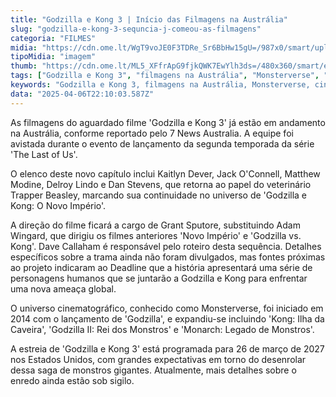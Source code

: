 ```yaml
---
title: "Godzilla e Kong 3 | Início das Filmagens na Austrália"
slug: "godzilla-e-kong-3-sequncia-j-comeou-as-filmagens"
categoria: "FILMES"
midia: "https://cdn.ome.lt/WgT9voJE0F3TDRe_Sr6BbHw15gU=/987x0/smart/uploads/conteudo/fotos/godzillavskong2.jpg"
tipoMidia: "imagem"
thumb: "https://cdn.ome.lt/ML5_XFfrApG9fjkQWK7EwYlh3ds=/480x360/smart/extras/conteudos/godzillavskong2.jpg"
tags: ["Godzilla e Kong 3", "filmagens na Austrália", "Monsterverse", "cinema de monstros", "estreia 2027", "elenco de estrelas", "nova ameaça global", "direção de Grant Sputore"]
keywords: "Godzilla e Kong 3, filmagens na Austrália, Monsterverse, cinema de monstros, estreia 2027, elenco de estrelas, nova ameaça global, direção de Grant Sputore"
data: "2025-04-06T22:10:03.587Z"
---
```


As filmagens do aguardado filme 'Godzilla e Kong 3' já estão em andamento na Austrália, conforme reportado pelo 7 News Australia. A equipe foi avistada durante o evento de lançamento da segunda temporada da série 'The Last of Us'.

O elenco deste novo capítulo inclui Kaitlyn Dever, Jack O'Connell, Matthew Modine, Delroy Lindo e Dan Stevens, que retorna ao papel do veterinário Trapper Beasley, marcando sua continuidade no universo de 'Godzilla e Kong: O Novo Império'.

A direção do filme ficará a cargo de Grant Sputore, substituindo Adam Wingard, que dirigiu os filmes anteriores 'Novo Império' e 'Godzilla vs. Kong'. Dave Callaham é responsável pelo roteiro desta sequência. Detalhes específicos sobre a trama ainda não foram divulgados, mas fontes próximas ao projeto indicaram ao Deadline que a história apresentará uma série de personagens humanos que se juntarão a Godzilla e Kong para enfrentar uma nova ameaça global.

O universo cinematográfico, conhecido como Monsterverse, foi iniciado em 2014 com o lançamento de 'Godzilla', e expandiu-se incluindo 'Kong: Ilha da Caveira', 'Godzilla II: Rei dos Monstros' e 'Monarch: Legado de Monstros'.

A estreia de 'Godzilla e Kong 3' está programada para 26 de março de 2027 nos Estados Unidos, com grandes expectativas em torno do desenrolar dessa saga de monstros gigantes. Atualmente, mais detalhes sobre o enredo ainda estão sob sigilo.